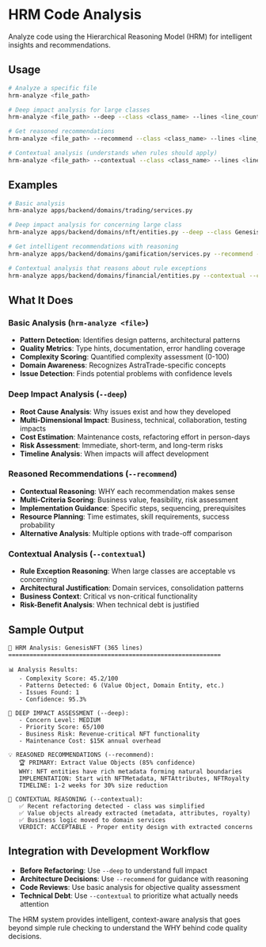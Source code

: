 # HRM Code Analysis

Analyze code using the Hierarchical Reasoning Model (HRM) for intelligent insights and recommendations.

## Usage

```bash
# Analyze a specific file
hrm-analyze <file_path>

# Deep impact analysis for large classes
hrm-analyze <file_path> --deep --class <class_name> --lines <line_count>

# Get reasoned recommendations
hrm-analyze <file_path> --recommend --class <class_name> --lines <line_count>

# Contextual analysis (understands when rules should apply)
hrm-analyze <file_path> --contextual --class <class_name> --lines <line_count>
```

## Examples

```bash
# Basic analysis
hrm-analyze apps/backend/domains/trading/services.py

# Deep impact analysis for concerning large class
hrm-analyze apps/backend/domains/nft/entities.py --deep --class GenesisNFT --lines 330

# Get intelligent recommendations with reasoning
hrm-analyze apps/backend/domains/gamification/services.py --recommend --class GamificationDomainService --lines 461

# Contextual analysis that reasons about rule exceptions
hrm-analyze apps/backend/domains/financial/entities.py --contextual --class Account --lines 250
```

## What It Does

### Basic Analysis (`hrm-analyze <file>`)
- **Pattern Detection**: Identifies design patterns, architectural patterns
- **Quality Metrics**: Type hints, documentation, error handling coverage
- **Complexity Scoring**: Quantified complexity assessment (0-100)
- **Domain Awareness**: Recognizes AstraTrade-specific concepts
- **Issue Detection**: Finds potential problems with confidence levels

### Deep Impact Analysis (`--deep`)
- **Root Cause Analysis**: Why issues exist and how they developed
- **Multi-Dimensional Impact**: Business, technical, collaboration, testing impacts
- **Cost Estimation**: Maintenance costs, refactoring effort in person-days
- **Risk Assessment**: Immediate, short-term, and long-term risks
- **Timeline Analysis**: When impacts will affect development

### Reasoned Recommendations (`--recommend`)
- **Contextual Reasoning**: WHY each recommendation makes sense
- **Multi-Criteria Scoring**: Business value, feasibility, risk assessment
- **Implementation Guidance**: Specific steps, sequencing, prerequisites
- **Resource Planning**: Time estimates, skill requirements, success probability
- **Alternative Analysis**: Multiple options with trade-off comparison

### Contextual Analysis (`--contextual`)
- **Rule Exception Reasoning**: When large classes are acceptable vs concerning
- **Architectural Justification**: Domain services, consolidation patterns
- **Business Context**: Critical vs non-critical functionality
- **Risk-Benefit Analysis**: When technical debt is justified

## Sample Output

```
🧠 HRM Analysis: GenesisNFT (365 lines)
============================================================

📊 Analysis Results:
   - Complexity Score: 45.2/100
   - Patterns Detected: 6 (Value Object, Domain Entity, etc.)
   - Issues Found: 1 
   - Confidence: 95.3%

🎯 DEEP IMPACT ASSESSMENT (--deep):
   - Concern Level: MEDIUM
   - Priority Score: 65/100
   - Business Risk: Revenue-critical NFT functionality
   - Maintenance Cost: $15K annual overhead

💡 REASONED RECOMMENDATIONS (--recommend):
   🏆 PRIMARY: Extract Value Objects (85% confidence)
   WHY: NFT entities have rich metadata forming natural boundaries
   IMPLEMENTATION: Start with NFTMetadata, NFTAttributes, NFTRoyalty
   TIMELINE: 1-2 weeks for 30% size reduction

🧠 CONTEXTUAL REASONING (--contextual):
   ✅ Recent refactoring detected - class was simplified
   ✅ Value objects already extracted (metadata, attributes, royalty)
   ✅ Business logic moved to domain services  
   VERDICT: ACCEPTABLE - Proper entity design with extracted concerns
```

## Integration with Development Workflow

- **Before Refactoring**: Use `--deep` to understand full impact
- **Architecture Decisions**: Use `--recommend` for guidance with reasoning
- **Code Reviews**: Use basic analysis for objective quality assessment
- **Technical Debt**: Use `--contextual` to prioritize what actually needs attention

The HRM system provides intelligent, context-aware analysis that goes beyond simple rule checking to understand the WHY behind code quality decisions.